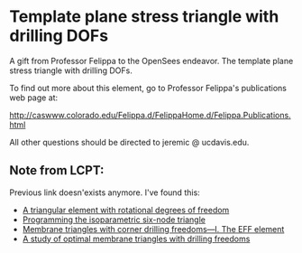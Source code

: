 # Template plane stress triangle with drilling DOFs

A gift from Professor Felippa to the OpenSees endeavor.
The template plane stress triangle with drilling DOFs.

To find out more about this element, go to Professor Felippa's publications web page at:

http://caswww.colorado.edu/Felippa.d/FelippaHome.d/Felippa.Publications.html


All other questions should be directed to jeremic @ ucdavis.edu.

## Note from LCPT:

Previous link doesn'exists anymore. I've found this:
- [A triangular element with rotational degrees of freedom](https://www.researchgate.net/publication/222440319_A_triangular_element_with_rotational_degrees_of_freedom)
- [Programming the isoparametric six-node triangle](https://www.researchgate.net/publication/235265789_Programming_the_isoparametric_six-node_triangle)
- [Membrane triangles with corner drilling freedoms—I. The EFF element](https://www.researchgate.net/publication/223069451_Membrane_triangles_with_corner_drilling_freedoms-I_The_EFF_element)
- [A study of optimal membrane triangles with drilling freedoms](https://www.researchgate.net/publication/222573704_A_study_of_optimal_membrane_triangles_with_drilling_freedoms)
